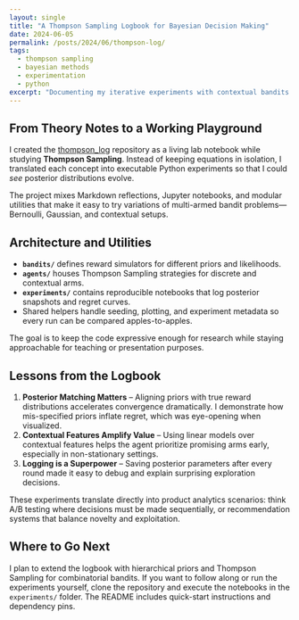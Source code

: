 ```yaml
---
layout: single
title: "A Thompson Sampling Logbook for Bayesian Decision Making"
date: 2024-06-05
permalink: /posts/2024/06/thompson-log/
tags:
  - thompson sampling
  - bayesian methods
  - experimentation
  - python
excerpt: "Documenting my iterative experiments with contextual bandits and Bayesian posterior tracking from the thompson_log repository."
---
```


## From Theory Notes to a Working Playground

I created the [thompson_log](https://github.com/annakuchko/thompson_log) repository as a living lab notebook while studying **Thompson Sampling**. Instead of keeping equations in isolation, I translated each concept into executable Python experiments so that I could *see* posterior distributions evolve.

The project mixes Markdown reflections, Jupyter notebooks, and modular utilities that make it easy to try variations of multi-armed bandit problems—Bernoulli, Gaussian, and contextual setups.

## Architecture and Utilities

- **`bandits/`** defines reward simulators for different priors and likelihoods.
- **`agents/`** houses Thompson Sampling strategies for discrete and contextual arms.
- **`experiments/`** contains reproducible notebooks that log posterior snapshots and regret curves.
- Shared helpers handle seeding, plotting, and experiment metadata so every run can be compared apples-to-apples.

The goal is to keep the code expressive enough for research while staying approachable for teaching or presentation purposes.

## Lessons from the Logbook

1. **Posterior Matching Matters** – Aligning priors with true reward distributions accelerates convergence dramatically. I demonstrate how mis-specified priors inflate regret, which was eye-opening when visualized.
2. **Contextual Features Amplify Value** – Using linear models over contextual features helps the agent prioritize promising arms early, especially in non-stationary settings.
3. **Logging is a Superpower** – Saving posterior parameters after every round made it easy to debug and explain surprising exploration decisions.

These experiments translate directly into product analytics scenarios: think A/B testing where decisions must be made sequentially, or recommendation systems that balance novelty and exploitation.

## Where to Go Next

I plan to extend the logbook with hierarchical priors and Thompson Sampling for combinatorial bandits. If you want to follow along or run the experiments yourself, clone the repository and execute the notebooks in the `experiments/` folder. The README includes quick-start instructions and dependency pins.
